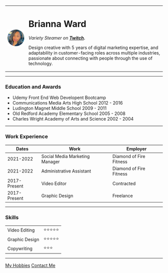 <!DOCTYPE html>
<html>
  <head>
    <meta charset="utf-8">
    <title>Bri's Personal Site</title>
  </head>

  <body>
    <table cellspacing="20">
      <tr>
        <td><img src="images/Brianna.png" alt="Brianna Ward profile picture"></td>
        <td><h1>Brianna Ward</h1>
         <p><em>Variety Steamer on <strong><a href="https://www.twitch.tv/succubaee">Twitch</a></em>.</strong></p>
         <p>Design creative with 5 years of digital marketing expertise, and adaptability in customer-facing roles across
multiple industries, passionate about connecting with people through the use of technology.</p></td>
      </tr>
    </table>
    <hr>
    <h3>Education and Awards</h3>
    <ul>
      <li>Udemy Front End Web Developent Bootcamp</li>
      <li>Communications Media Arts High School 2012 - 2016</li>
      <li>Ludington Magnet Middle School 2009 - 2011</li>
      <li>Old Redford Academy Elementary School 2005 - 2008</li>
      <li>Charles Wright Academy of Arts and Science 2002 - 2004 </li>
    </ul>
    <hr>
    <h3>Work Experience</h3>
    <table cellspacing=10>
      <thead>
        <tr>
          <th>Dates</th>
          <th>Work</th>
          <th>Employer</th>
        </tr>
      </thead>
      <tbody>
        <tr>
          <td>2021-2022</td>
          <td>Social Media Marketing Manager</td>
          <td>Diamond of Fire Fitness
        </tr>
        <tr>
          <td>2021-2022</td>
          <td>Administrative Assistant</td>
          <td>Diamond of Fire Fitness</td>
        <tr>
          <td>2017-Present</td>
          <td>Video Editor</td>
          <td>Contracted
        </tr>
        <td>2017-Present</td>
        <td>Graphic Design</td>
        <td>Freelance</td>
    </table>
    <hr>
    <h3>Skills</h3>
    <table cellspacing=10>
      <tr>
        <td>Video Editing</td>
        <td>⭐⭐⭐⭐⭐</td>
      </tr>
      <tr>
        <td>Graphic Design</td>
        <td>⭐⭐⭐⭐⭐</td>
      </tr>
      <tr>
        <td>Copywriting</td>
        <td>⭐⭐⭐</td></td>
      </tr>
    </table>
    <hr>
    <a href="hobbies.html">My Hobbies</a>
    <a href="contact me.html">Contact Me</a>
  </body>
  </html>
